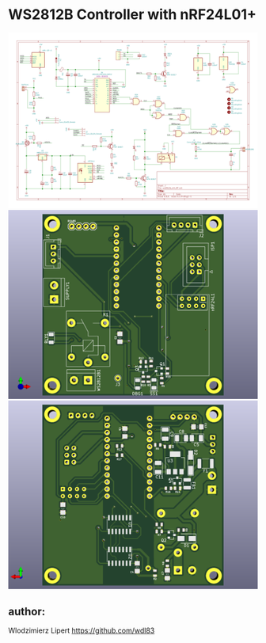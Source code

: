 # WS2812B Controller with nRF24L01+ 

![schematic](v2/sch.svg)
![pcb_top](v2/top.png)
![pcb_bottom](v2/bottom.png)

## author:
Wlodzimierz Lipert https://github.com/wdl83
